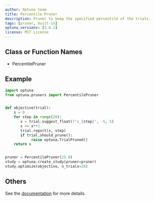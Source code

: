```yaml
---
author: Optuna team
title: Percentile Pruner
description: Pruner to keep the specified percentile of the trials.
tags: [pruner, built-in]
optuna_versions: [3.6.1]
license: MIT License
---
```


## Class or Function Names

- PercentilePruner

## Example

```python
import optuna
from optuna.pruners import PercentilePruner


def objective(trial):
    s = 0
    for step in range(20):
       x = trial.suggest_float(f"x_{step}", -5, 5)
       s += x**2
       trial.report(s, step)
       if trial.should_prune():
            raise optuna.TrialPruned()
    return s


pruner = PercentilePruner(25.0)
study = optuna.create_study(pruner=pruner)
study.optimize(objective, n_trials=20)
```

## Others

See the [documentation](https://optuna.readthedocs.io/en/stable/reference/generated/optuna.pruners.PercentilePruner.html) for more details.
